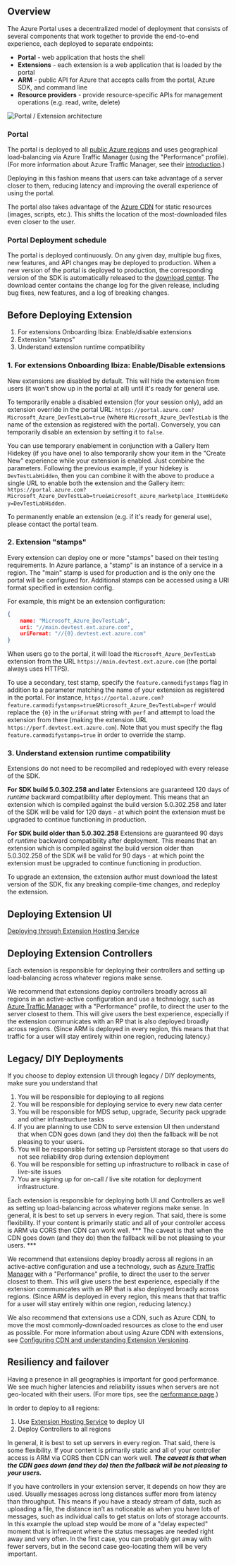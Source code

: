 <properties pageTitle="Deployments" description="Deployments" services="portalfx" documentationCenter="portalfx" authors="flanakin,spaoliello" />

## Overview

The Azure Portal uses a decentralized model of deployment that consists of several components that work together to provide the end-to-end experience, each deployed to separate endpoints:

- **Portal** \- web application that hosts the shell
- **Extensions** \- each extension is a web application that is loaded by the portal
- **ARM** \- public API for Azure that accepts calls from the portal, Azure SDK, and command line
- **Resource providers** \- provide resource-specific APIs for management operations (e.g. read, write, delete)

![Portal / Extension architecture][deployment-architecture]

### Portal

The portal is deployed to all [public Azure regions](http://azure.microsoft.com/regions) and uses geographical load-balancing via Azure Traffic Manager (using the "Performance" profile).
(For more information about Azure Traffic Manager, see their [introduction](https://azure.microsoft.com/en-us/documentation/articles/traffic-manager-overview/).)

Deploying in this fashion means that users can take advantage of a server closer to them, reducing latency and improving the overall experience of using the portal.

The portal also takes advantage of the [Azure CDN](https://azure.microsoft.com/en-us/documentation/articles/cdn-overview/) for static resources (images, scripts, etc.). This shifts the location of the most-downloaded files even closer to the user.

### Portal Deployment schedule

The portal is deployed continuously. On any given day, multiple bug fixes, new features, and API changes may be deployed to production.  When a new version of the portal is deployed to production, the corresponding version of the SDK is automatically released to the [download center](/downloads). The download center contains the change log for the given release, including bug fixes, new features, and a log of breaking changes.

## Before Deploying Extension

1.	For extensions Onboarding Ibiza: Enable/disable extensions
1.	Extension "stamps"
1. Understand extension runtime compatibility
	
### 1. For extensions Onboarding Ibiza: Enable/Disable extensions

New extensions are disabled by default. This will hide the extension from users (it won't show up in the portal at all) until it's ready for general use.

To temporarily enable a disabled extension (for your session only), add an extension override in the portal URL: `https://portal.azure.com?Microsoft_Azure_DevTestLab=true` (where `Microsoft_Azure_DevTestLab` is the name of the extension as registered with the portal). Conversely, you can temporarily disable an extension by setting it to `false`.

You can use temporary enablement in conjunction with a Gallery Item Hidekey (if you have one) to also temporarily show your item in the "Create New" experience while your extension is enabled. Just combine the parameters. Following the previous example, if your hidekey is `DevTestLabHidden`, then you can combine it with the above to produce a single URL to enable both the extension and the Gallery item: `https://portal.azure.com?Microsoft_Azure_DevTestLab=true&microsoft_azure_marketplace_ItemHideKey=DevTestLabHidden`.

To permanently enable an extension (e.g. if it's ready for general use), please contact the portal team.

### 2. Extension "stamps"

Every extension can deploy one or more "stamps" based on their testing requirements. In Azure parlance, a "stamp" is an instance of a service in a region. The "main" stamp is used for production and is the only one the portal will be configured for. Additional stamps can be accessed using a URI format specified in extension config.

For example, this might be an extension configuration:

```json
{
    name: "Microsoft_Azure_DevTestLab",
    uri: "//main.devtest.ext.azure.com",
    uriFormat: "//{0}.devtest.ext.azure.com"
}
```

When users go to the portal, it will load the `Microsoft_Azure_DevTestLab` extension from the URL `https://main.devtest.ext.azure.com` (the portal always uses HTTPS).

To use a secondary, test stamp, specify the `feature.canmodifystamps` flag in addition to a parameter matching the name of your extension as registered in the portal. For instance, `https://portal.azure.com?feature.canmodifystamps=true&Microsoft_Azure_DevTestLab=perf` would replace the `{0}` in the `uriFormat` string with `perf` and attempt to load the extension from there (making the extension URL `https://perf.devtest.ext.azure.com`). Note that you must specify the flag `feature.canmodifystamps=true` in order to override the stamp.

### 3. Understand extension runtime compatibility

Extensions do not need to be recompiled and redeployed with every release of the SDK. 

**For SDK build 5.0.302.258 and later**
Extensions are guaranteed 120 days of *runtime* backward compatibility after deployment. This means that an extension which is compiled against the build version 5.0.302.258 and later of the SDK will be valid for 120 days - at which point the extension must be upgraded to continue functioning in production. 

**For SDK build older than 5.0.302.258**
Extensions are guaranteed 90 days of *runtime* backward compatibility after deployment. This means that an extension which is compiled against the build version older than 5.0.302.258 of the SDK will be valid for 90 days - at which point the extension must be upgraded to continue functioning in production. 

To upgrade an extension, the extension author must download the latest version of the SDK, fix any breaking compile-time changes, and redeploy the extension.

## Deploying Extension UI

[Deploying through Extension Hosting Service](/documentation/articles/portalfx-extension-hosting-service)

## Deploying Extension Controllers

Each extension is responsible for deploying their controllers and setting up load-balancing across whatever regions make sense.

We recommend that extensions deploy controllers broadly across all regions in an active-active configuration and use a technology, such as [Azure Traffic Manager](https://azure.microsoft.com/en-us/documentation/articles/traffic-manager-overview/) with a "Performance" profile, to direct the user to the server closest to them. This will give users the best experience, especially if the extension communicates with an RP that is also deployed broadly across regions. (Since ARM is deployed in every region, this means that that traffic for a user will stay entirely within one region, reducing latency.)

## Legacy/ DIY Deployments

If you choose to deploy extension UI through legacy / DIY deployments, make sure you understand that
1.	You will be responsible for deploying to all regions
1.	You will be responsible for deploying service to every new data center 
1.	You will be responsible for MDS setup, upgrade, Security pack upgrade and other infrastructure tasks 
1.	If you are planning to use CDN to serve extension UI then understand that when CDN goes down (and they do) then the fallback will be not pleasing to your users.
1.	You will be responsible for setting up Persistent storage so that users do not see reliability drop during extension deployment
1.	You will be responsible for setting up infrastructure to rollback in case of live-site issues
1.	You are signing up for on-call / live site rotation for deployment infrastructure.

Each extension is responsible for deploying both UI and Controllers as well as setting up load-balancing across whatever regions make sense.
In general, it is best to set up servers in every region. That said, there is some flexibility. If your content is primarily static and all of your controller access is ARM via CORS then CDN can work well. *** The caveat is that when the CDN goes down (and they do) then the fallback will be not pleasing to your users. ***

We recommend that extensions deploy  broadly across all regions in an active-active configuration and use a technology, such as [Azure Traffic Manager](https://azure.microsoft.com/en-us/documentation/articles/traffic-manager-overview/) with a "Performance" profile, to direct the user to the server closest to them. This will give users the best experience, especially if the extension communicates with an RP that is also deployed broadly across regions. (Since ARM is deployed in every region, this means that that traffic for a user will stay entirely within one region, reducing latency.)

We also recommend that extensions use a CDN, such as Azure CDN, to move the most commonly-downloaded resources as close to the end user as possible. For more information about using Azure CDN with extensions, see [Configuring CDN and understanding Extension Versioning](/documentation/articles/portalfx-cdn).

## Resiliency and failover

Having a presence in all geographies is important for good performance.
We see much higher latencies and reliability issues when servers are not geo-located with their users.
(For more tips, see the [performance page](/documentation/articles/portalfx-performance).)

In order to deploy to all regions:
1.	Use [Extension Hosting Service](/documentation/articles/portalfx-extension-hosting-service) to deploy UI
1.	Deploy Controllers to all regions 

In general, it is best to set up servers in every region.
That said, there is some flexibility.
If your content is primarily static and all of your controller access is ARM via CORS then CDN can work well.
***The caveat is that when the CDN goes down (and they do) then the fallback will be not pleasing to your users.***

If you have controllers in your extension server, it depends on how they are used.
Usually messages across long distances suffer more from latency than throughput.
This means if you have a steady stream of data, such as uploading a file, the distance isn’t as noticeable as when you have lots of messages, such as individual calls to get status on lots of storage accounts.
In this example the upload step would be more of a "delay expected" moment that is infrequent where the status messages are needed right away and very often.
In the first case, you can probably get away with fewer servers, but in the second case geo-locating them will be very important.

[deployment-architecture]: ../media/portalfx-deployment/deployment.png
